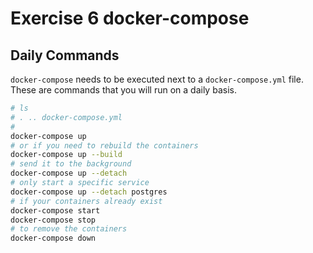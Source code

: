 # Exercise 6 docker-compose

## Daily Commands

`docker-compose` needs to be executed next to a `docker-compose.yml` file.
These are commands that you will run on a daily basis.

```bash
# ls
# . .. docker-compose.yml
# 
docker-compose up
# or if you need to rebuild the containers
docker-compose up --build
# send it to the background
docker-compose up --detach
# only start a specific service
docker-compose up --detach postgres
# if your containers already exist
docker-compose start
docker-compose stop
# to remove the containers
docker-compose down
```